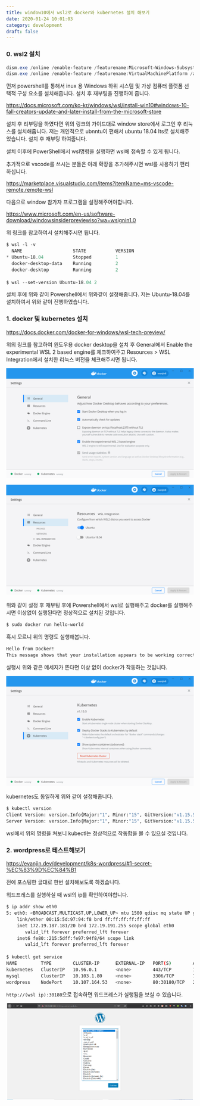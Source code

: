 ```yaml
---
title: window10에서 wsl2로 docker와 kubernetes 설치 해보기
date: 2020-01-24 10:01:03
category: development
draft: false
---
```


### 0. wsl2 설치

```powershell
dism.exe /online /enable-feature /featurename:Microsoft-Windows-Subsystem-Linux /all /norestart
dism.exe /online /enable-feature /featurename:VirtualMachinePlatform /all /norestart
```

먼저 powershell를 통해서 inux 용 Windows 하위 시스템 및 가상 컴퓨터 플랫폼 선택적 구성 요소를 설치해줍니다.
설치 후 재부팅을 진행하여 줍니다.

https://docs.microsoft.com/ko-kr/windows/wsl/install-win10#windows-10-fall-creators-update-and-later-install-from-the-microsoft-store

설치 후 리부팅을 하였다면 위의 링크의 가이드대로 window store에서 로그인 후 리눅스를 설치해줍니다.
저는 개인적으로 ubnntu이 편해서 ubuntu 18.04 lts로 설치해주었습니다.
설치 후 재부팅 하여줍니다.

설치 이후에 PowerShell에서 wsl명령을 실행하면 wsl에 접속할 수 있게 됩니다.

추가적으로 vscode를 쓰시는 분들은 아래 확장을 추가해주시면 wsl를 사용하기 편리하십니다.

https://marketplace.visualstudio.com/items?itemName=ms-vscode-remote.remote-wsl

다음으로 window 참가자 프로그램을 설정해주어야합니다.

https://www.microsoft.com/en-us/software-download/windowsinsiderpreviewiso?wa=wsignin1.0

위 링크를 참고하여서 설치해주시면 됩니다.

```powershell
$ wsl -l -v
  NAME                   STATE           VERSION
* Ubuntu-18.04           Stopped         1
  docker-desktop-data    Running         2
  docker-desktop         Running         2

$ wsl --set-version Ubuntu-18.04 2
```

설치 후에 위와 같이 Powershell에서 위와같이 설정해줍니다.
저는 Ubuntu-18.04를 설치하여서 위와 같이 진행하였습니다.

### 1. docker 및 kubernetes 설치

https://docs.docker.com/docker-for-windows/wsl-tech-preview/

위의 링크를 참고하여 윈도우용 docker desktop을 설치 후
General에서 Enable the experimental WSL 2 based engine를 체크하여주고
Resources > WSL Integration에서 설치한 리눅스 버전을 체크해주시면 됩니다.

![window10에서_wsl2로_docker-와kubernetes_테스트_해보기1.png](./images/window10에서_wsl2로_docker-와kubernetes_테스트_해보기/window10에서_wsl2로_docker-와kubernetes_테스트_해보기1.png)

![window10에서_wsl2로_docker-와kubernetes_테스트_해보기2.png](./images/window10에서_wsl2로_docker-와kubernetes_테스트_해보기/window10에서_wsl2로_docker-와kubernetes_테스트_해보기2.png)

위와 같이 설정 후 재부팅 후에 Powershell에서 wsl로 실행해주고
docker를 실행해주시면 이상없이 실행된다면 정상적으로 설치된 것입니다.

```bash
$ sudo docker run hello-world
```

혹시 모르니 위의 명령도 실행해봅니다.

```bash
Hello from Docker!
This message shows that your installation appears to be working correctly.
```

실행시 위와 같은 메세지가 뜬다면 이상 없이 docker가 작동하는 것입니다.

![window10에서_wsl2로_docker-와kubernetes_테스트_해보기3.png](./images/window10에서_wsl2로_docker-와kubernetes_테스트_해보기/window10에서_wsl2로_docker-와kubernetes_테스트_해보기3.png)

kubernetes도 동일하게 위와 같이 설정해줍니다.

```bash
$ kubectl version
Client Version: version.Info{Major:"1", Minor:"15", GitVersion:"v1.15.5", GitCommit:"20c265fef0741dd71a66480e35bd69f18351daea", GitTreeState:"clean", BuildDate:"2019-10-15T19:16:51Z", GoVersion:"go1.12.10", Compiler:"gc", Platform:"linux/amd64"}
Server Version: version.Info{Major:"1", Minor:"15", GitVersion:"v1.15.5", GitCommit:"20c265fef0741dd71a66480e35bd69f18351daea", GitTreeState:"clean", BuildDate:"2019-10-15T19:07:57Z", GoVersion:"go1.12.10", Compiler:"gc", Platform:"linux/amd64"}
```

wsl에서 위의 명령을 쳐보니 kubectl는 정상적으로 작동함을 볼 수 있으실 것입니다.

### 2. wordpress로 테스트해보기

https://evanjin.dev/development/k8s-wordpress/#1-secret-%EC%83%9D%EC%84%B1

전에 포스팅한 글대로 한번 설치해보도록 하겠습니다.

워드프레스를 실행하실 때 wsl의 ip를 확인하여야합니다.

```bash
$ ip addr show eth0
5: eth0: <BROADCAST,MULTICAST,UP,LOWER_UP> mtu 1500 qdisc mq state UP group default qlen 1000
    link/ether 00:15:5d:97:94:f8 brd ff:ff:ff:ff:ff:ff
    inet 172.19.187.181/20 brd 172.19.191.255 scope global eth0
       valid_lft forever preferred_lft forever
    inet6 fe80::215:5dff:fe97:94f8/64 scope link
       valid_lft forever preferred_lft forever

$ kubectl get service
NAME         TYPE        CLUSTER-IP      EXTERNAL-IP   PORT(S)        AGE
kubernetes   ClusterIP   10.96.0.1       <none>        443/TCP        142m
mysql        ClusterIP   10.103.1.80     <none>        3306/TCP       7m22s
wordpress    NodePort    10.107.164.53   <none>        80:30180/TCP   2m17s
```

`http://(wsl ip):30180`으로 접속하면 워드프레스가 실행됨을 보실 수 있습니다.

![window10에서_wsl2로_docker-와kubernetes_테스트_해보기4.png](./images/window10에서_wsl2로_docker-와kubernetes_테스트_해보기/window10에서_wsl2로_docker-와kubernetes_테스트_해보기4.png)
